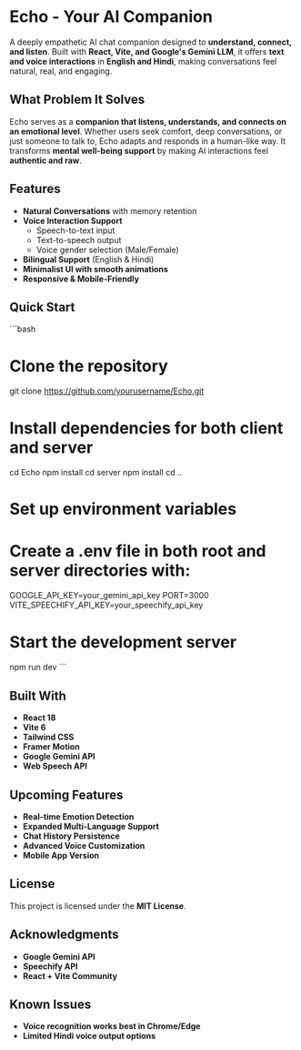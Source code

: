 # Echo - Your AI Companion  

A deeply empathetic AI chat companion designed to **understand, connect, and listen**. Built with **React, Vite, and Google's Gemini LLM**, it offers **text and voice interactions** in **English and Hindi**, making conversations feel natural, real, and engaging.  

## **What Problem It Solves**  

Echo serves as a **companion that listens, understands, and connects on an emotional level**. Whether users seek comfort, deep conversations, or just someone to talk to, Echo adapts and responds in a human-like way. It transforms **mental well-being support** by making AI interactions feel **authentic and raw**.  

## **Features**  

- **Natural Conversations** with memory retention  
- **Voice Interaction Support**  
  - Speech-to-text input  
  - Text-to-speech output  
  - Voice gender selection (Male/Female)  
- **Bilingual Support** (English & Hindi)  
- **Minimalist UI with smooth animations**  
- **Responsive & Mobile-Friendly**  

## **Quick Start**  

\`\`\`bash
# Clone the repository
git clone https://github.com/yourusername/Echo.git

# Install dependencies for both client and server
cd Echo
npm install
cd server
npm install
cd ..

# Set up environment variables
# Create a .env file in both root and server directories with:
GOOGLE_API_KEY=your_gemini_api_key
PORT=3000
VITE_SPEECHIFY_API_KEY=your_speechify_api_key

# Start the development server
npm run dev
\`\`\`

## **Built With**  

- **React 18**  
- **Vite 6**  
- **Tailwind CSS**  
- **Framer Motion**  
- **Google Gemini API**  
- **Web Speech API**  

## **Upcoming Features**  

- **Real-time Emotion Detection**  
- **Expanded Multi-Language Support**  
- **Chat History Persistence**  
- **Advanced Voice Customization**  
- **Mobile App Version**  

## **License**  

This project is licensed under the **MIT License**.  

## **Acknowledgments**  

- **Google Gemini API**  
- **Speechify API**  
- **React + Vite Community**  

## **Known Issues**  

- **Voice recognition works best in Chrome/Edge**  
- **Limited Hindi voice output options**  
